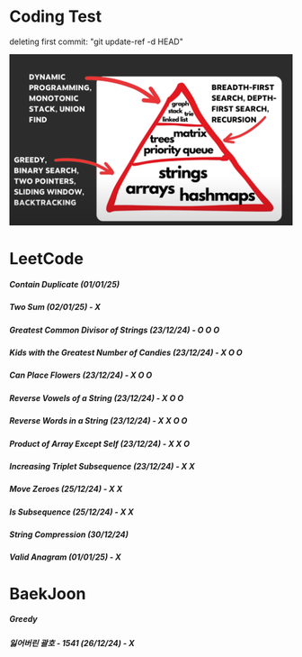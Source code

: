 # Coding Test

deleting first commit: "git update-ref -d HEAD"


![Image](image.png)

# LeetCode
##### Contain Duplicate (01/01/25)
##### Two Sum (02/01/25) - X
##### Greatest Common Divisor of Strings (23/12/24) - O O O
##### Kids with the Greatest Number of Candies (23/12/24) - X O O
##### Can Place Flowers (23/12/24) - X O O
##### Reverse Vowels of a String (23/12/24) - X O O
##### Reverse Words in a String (23/12/24) - X X O O
##### Product of Array Except Self (23/12/24) - X X O
##### Increasing Triplet Subsequence (23/12/24) - X X 
##### Move Zeroes (25/12/24) - X X
##### Is Subsequence (25/12/24) - X X
##### String Compression (30/12/24) 
##### Valid Anagram (01/01/25) - X 

# BaekJoon 
##### Greedy
##### 잃어버린 괄호 - 1541 (26/12/24) - X


